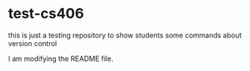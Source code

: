 # test-cs406
this is just a testing repository to show students some commands about version control

I am modifying the README file.
